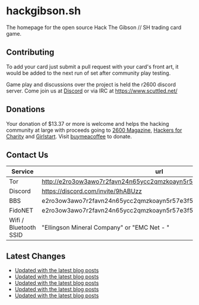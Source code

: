 # hackgibson.sh
The homepage for the open source Hack The Gibson // SH trading card game.


## Contributing

To add your card just submit a pull request with your card's front art, it would be added to the next run of set after community play testing.

Game play and discussions over the project is held the r2600 discord server. Come join us at [Discord](https://discord.com/invite/9hABUzz) or via IRC at https://www.scuttled.net/


## Donations

Your donation of $13.37 or more is welcome and helps the hacking community at large with proceeds going to [2600 Magazine](https://2600.com/), [Hackers for Charity](https://hackersforcharity.org) and [Girlstart](https://girlstart.org).  Visit [buymeacoffee](https://www.buymeacoffee.com/hackgibson.sh) to donate.


## Contact Us

Service | url
-|-
Tor | http://e2ro3ow3awo7r2favn24n65ycc2qmzkoayn5r57e3f56nvjwdcgg32ad.onion
Discord | https://discord.com/invite/9hABUzz
BBS | e2ro3ow3awo7r2favn24n65ycc2qmzkoayn5r57e3f56nvjwdcgg32ad.onion:23
FidoNET | e2ro3ow3awo7r2favn24n65ycc2qmzkoayn5r57e3f56nvjwdcgg32ad.onion:24554
Wifi / Bluetooth SSID | "Ellingson Mineral Company" or "EMC Net - <fidonet address>"

## Latest Changes
<!-- BLOG-POST-LIST:START -->
- [Updated with the latest blog posts](https://github.com/DFW2600/hackgibson.sh/commit/8c23402909e0eaf114200604a5618f0034ca8727)
- [Updated with the latest blog posts](https://github.com/DFW2600/hackgibson.sh/commit/d3c0c593b30136c452414895fd7d6eeedc849b5e)
- [Updated with the latest blog posts](https://github.com/DFW2600/hackgibson.sh/commit/f77e7e3089153c061e0a69f947911193c6d0aa04)
- [Updated with the latest blog posts](https://github.com/DFW2600/hackgibson.sh/commit/66b35f61841e0b41e9497f96d3f57dcf7c7c3995)
- [Updated with the latest blog posts](https://github.com/DFW2600/hackgibson.sh/commit/4614da8fbb9325ffb3f34c03bb7c87482096f9ae)
<!-- BLOG-POST-LIST:END -->
